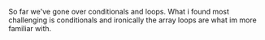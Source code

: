 So far we've gone over conditionals and loops. What i found most challenging is conditionals and ironically the array loops are what im more familiar with.